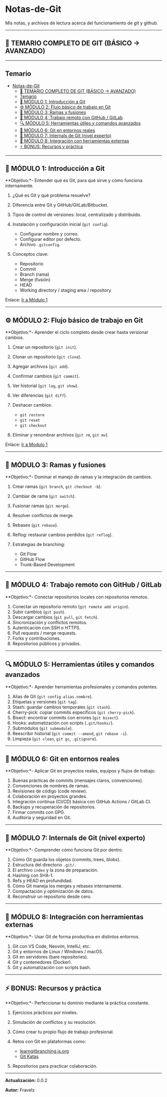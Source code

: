 # Notas-de-Git

Mis notas, y archivos de lectura acerca del funcionamiento de git y github.

---

## 🧭 TEMARIO COMPLETO DE GIT (BÁSICO → AVANZADO)

---

## Temario

- [Notas-de-Git](#notas-de-git)
  - [🧭 TEMARIO COMPLETO DE GIT (BÁSICO → AVANZADO)](#-temario-completo-de-git-básico--avanzado)
  - [Temario](#temario)
  - [🧩 MÓDULO 1: Introducción a Git](#-módulo-1-introducción-a-git)
  - [⚙ MÓDULO 2: Flujo básico de trabajo en Git](#-módulo-2-flujo-básico-de-trabajo-en-git)
  - [🌿 MÓDULO 3: Ramas y fusiones](#-módulo-3-ramas-y-fusiones)
  - [🚀 MÓDULO 4: Trabajo remoto con GitHub / GitLab](#-módulo-4-trabajo-remoto-con-github--gitlab)
  - [🔍 MÓDULO 5: Herramientas útiles y comandos avanzados](#-módulo-5-herramientas-útiles-y-comandos-avanzados)
  - [🧠 MÓDULO 6: Git en entornos reales](#-módulo-6-git-en-entornos-reales)
  - [🧮 MÓDULO 7: Internals de Git (nivel experto)](#-módulo-7-internals-de-git-nivel-experto)
  - [🧰 MÓDULO 8: Integración con herramientas externas](#-módulo-8-integración-con-herramientas-externas)
  - [⚡ BONUS: Recursos y práctica](#-bonus-recursos-y-práctica)

---

## 🧩 MÓDULO 1: Introducción a Git

**Objetivo:*- Entender qué es Git, para qué sirve y cómo funciona internamente.

1. ¿Qué es Git y qué problema resuelve?
2. Diferencia entre Git y GitHub/GitLab/Bitbucket.
3. Tipos de control de versiones: local, centralizado y distribuido.
4. Instalación y configuración inicial (`git config`).

   - Configurar nombre y correo.
   - Configurar editor por defecto.
   - Archivo `.gitconfig`.

5. Conceptos clave:

   - Repositorio
   - Commit
   - Branch (rama)
   - Merge (fusión)
   - HEAD
   - Working directory / staging area / repository

Enlace: [Ir a Módulo 1](./modulos/modulo1.md)

---

## ⚙ MÓDULO 2: Flujo básico de trabajo en Git

**Objetivo:*- Aprender el ciclo completo desde crear hasta versionar cambios.

1. Crear un repositorio (`git init`).
2. Clonar un repositorio (`git clone`).
3. Agregar archivos (`git add`).
4. Confirmar cambios (`git commit`).
5. Ver historial (`git log`, `git show`).
6. Ver diferencias (`git diff`).
7. Deshacer cambios:

   - `git restore`
   - `git reset`
   - `git checkout`

8. Eliminar y renombrar archivos (`git rm`, `git mv`).

Enlace: [Ir a Modulo 1](./modulos/modulo1.md)

---

## 🌿 MÓDULO 3: Ramas y fusiones

**Objetivo:*- Dominar el manejo de ramas y la integración de cambios.

1. Crear ramas (`git branch`, `git checkout -b`).
2. Cambiar de rama (`git switch`).
3. Fusionar ramas (`git merge`).
4. Resolver conflictos de merge.
5. Rebases (`git rebase`).
6. Reflog: restaurar cambios perdidos (`git reflog`).
7. Estrategias de branching:

   - Git Flow
   - GitHub Flow
   - Trunk-Based Development

---

## 🚀 MÓDULO 4: Trabajo remoto con GitHub / GitLab

**Objetivo:*- Conectar repositorios locales con repositorios remotos.

1. Conectar un repositorio remoto (`git remote add origin`).
2. Subir cambios (`git push`).
3. Descargar cambios (`git pull`, `git fetch`).
4. Sincronización y conflictos remotos.
5. Autenticación con SSH o HTTPS.
6. Pull requests / merge requests.
7. Forks y contribuciones.
8. Repositorios públicos y privados.

---

## 🔍 MÓDULO 5: Herramientas útiles y comandos avanzados

**Objetivo:*- Aprender herramientas profesionales y comandos potentes.

1. Alias de Git (`git config alias.nombre`).
2. Etiquetas y versiones (`git tag`).
3. Stash: guardar cambios temporales (`git stash`).
4. Cherry-pick: copiar commits específicos (`git cherry-pick`).
5. Bisect: encontrar commits con errores (`git bisect`).
6. Hooks: automatización con scripts (`.git/hooks/`).
7. Submódulos (`git submodule`).
8. Reescribir historial (`git commit --amend`, `git rebase -i`).
9. Limpieza (`git clean`, `git gc`, `.gitignore`).

---

## 🧠 MÓDULO 6: Git en entornos reales

**Objetivo:*- Aplicar Git en proyectos reales, equipos y flujos de trabajo.

1. Buenas prácticas de commits (mensajes claros, convenciones).
2. Convenciones de nombres de ramas.
3. Revisiones de código (code review).
4. Colaboración en proyectos grandes.
5. Integración continua (CI/CD) básica con GitHub Actions / GitLab CI.
6. Backups y recuperación de repositorios.
7. Firmar commits con GPG.
8. Auditoría y seguridad en Git.

---

## 🧮 MÓDULO 7: Internals de Git (nivel experto)

**Objetivo:*- Comprender cómo funciona Git por dentro.

1. Cómo Git guarda los objetos (commits, trees, blobs).
2. Estructura del directorio `.git/`.
3. El archivo `index` y la zona de preparación.
4. Hashing con SHA-1.
5. Refs y HEAD en profundidad.
6. Cómo Git maneja los merges y rebases internamente.
7. Compactación y optimización de datos.
8. Reconstruir un repositorio desde cero.

---

## 🧰 MÓDULO 8: Integración con herramientas externas

**Objetivo:*- Usar Git de forma productiva en distintos entornos.

1. Git con VS Code, Neovim, IntelliJ, etc.
2. Git y entornos de Linux / Windows / macOS.
3. Git en servidores (bare repositories).
4. Git y contenedores (Docker).
5. Git y automatización con scripts bash.

---

## ⚡ BONUS: Recursos y práctica

**Objetivo:*- Perfeccionar tu dominio mediante la práctica constante.

1. Ejercicios prácticos por niveles.
2. Simulación de conflictos y su resolución.
3. Cómo crear tu propio flujo de trabajo profesional.
4. Retos con Git en plataformas como:

   - [learngitbranching.js.org](https://learngitbranching.js.org)
   - [Git Katas](https://github.com/praqma-training/gitkatas)

5. Repositorios para practicar colaboración.

---

**Actualización:** 0.0.2

**Autor:** Fravelz
